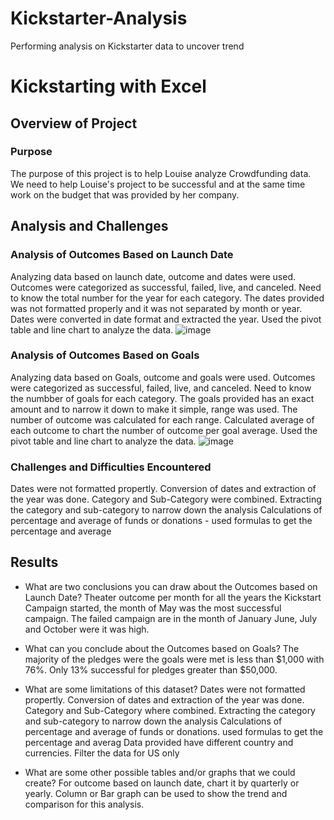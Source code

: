 # Kickstarter-Analysis
Performing analysis on Kickstarter data to uncover trend

# Kickstarting with Excel

## Overview of Project

### Purpose
The purpose of this project is to help Louise analyze Crowdfunding data. We need to help Louise's project to be successful and at the same time work on the budget that was provided by her company.

## Analysis and Challenges

### Analysis of Outcomes Based on Launch Date
Analyzing data based on launch date, outcome and dates were used. Outcomes were categorized as successful, failed, live, and canceled. Need to know the total number for the year for each category. The dates provided was not formatted properly and it was not separated by month or year.  Dates were converted in date format and extracted the year. Used the pivot table and line chart to analyze the data.
![image](https://user-images.githubusercontent.com/80075982/111544528-d4e72f00-8731-11eb-9123-13390d9d7879.png)

### Analysis of Outcomes Based on Goals
Analyzing data based on Goals, outcome and goals were used. Outcomes were categorized as successful, failed, live, and canceled. Need to know the numbber of goals for each category. The goals provided has an exact amount and to narrow it down to make it simple, range was used. The number of outcome was calculated for each range. Calculated average of each outcome to chart the number of outcome per goal average. Used the pivot table and line chart to analyze the data.
![image](https://user-images.githubusercontent.com/80075982/111544386-a0737300-8731-11eb-8500-500ed36a2382.png)

### Challenges and Difficulties Encountered
Dates were not formatted propertly. Conversion of dates and extraction of the year was done.
Category and Sub-Category were combined. Extracting the category and sub-category to narrow down the analysis
Calculations of percentage and average of funds or donations - used formulas to get the percentage and average

## Results

- What are two conclusions you can draw about the Outcomes based on Launch Date?
Theater outcome per month for all the years the Kickstart Campaign started, the month of May was the most successful campaign. 
The failed campaign are in the month of January June, July and October were it was high.

- What can you conclude about the Outcomes based on Goals?
The majority of the pledges were the goals were met is less than $1,000 with 76%. Only 13% successful for pledges greater than $50,000.

- What are some limitations of this dataset?
Dates were not formatted propertly. Conversion of dates and extraction of the year was done.
Category and Sub-Category where combined. Extracting the category and sub-category to narrow down the analysis
Calculations of percentage and average of funds or donations. used formulas to get the percentage and averag
Data provided have different country and currencies. Filter the data for US only

- What are some other possible tables and/or graphs that we could create?
For outcome based on launch date, chart it by quarterly or yearly.
Column or Bar graph can be used to show the trend and comparison for this analysis.
